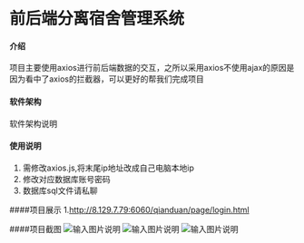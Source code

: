 # 前后端分离宿舍管理系统

#### 介绍
项目主要使用axios进行前后端数据的交互，之所以采用axios不使用ajax的原因是因为看中了axios的拦截器，可以更好的帮我们完成项目

#### 软件架构
软件架构说明



#### 使用说明

1.  需修改axios.js,将末尾ip地址改成自己电脑本地ip
2.  修改对应数据库账号密码
3.  数据库sql文件请私聊

####项目展示
1.http://8.129.7.79:6060/qianduan/page/login.html

####项目截图
![输入图片说明](https://images.gitee.com/uploads/images/2021/0303/112145_5448acc8_7974937.png "7M~UCLUQFGZLK{PDI(J}EEO.png")
![输入图片说明](https://images.gitee.com/uploads/images/2021/0303/112158_9b40a002_7974937.png "EX28(4XPWPY6H]$({{(38CB.png")
![输入图片说明](https://images.gitee.com/uploads/images/2021/0303/112029_e2107b34_7974937.png "T{$TO8D]T%~8C}N34TRTM@F.png")